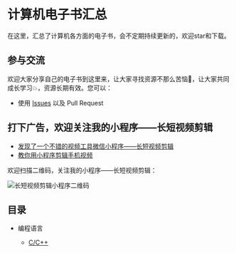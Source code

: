 计算机电子书汇总
============================

在这里，汇总了计算机各方面的电子书，会不定期持续更新的，欢迎star和下载。


## 参与交流

欢迎大家分享自己的电子书到这里来，让大家寻找资源不那么苦恼🐳，让大家共同成长学习💥，资源长期有效。您可以：

* 使用 [Issues](https://github.com/jay602/IT_Ebook/issues) 以及 Pull Request

## 打下广告，欢迎关注我的小程序——长短视频剪辑
* [发现了一个不错的视频工具微信小程序——长短视频剪辑](https://www.jianshu.com/p/aa35acd85038)
* [教你用小程序剪辑手机视频](https://www.jianshu.com/p/9fe4df744022)

欢迎扫描二维码，关注我的小程序——长短视频剪辑：

![长短视频剪辑小程序二维码](https://github.com/jay602/IT_Ebook/blob/master/%E9%95%BF%E7%9F%AD%E8%A7%86%E9%A2%91%E5%89%AA%E8%BE%91%E5%B0%8F%E7%A8%8B%E5%BA%8F.jpg)



## 目录

* 编程语言

    * [C/C++](https://github.com/jay602/IT_Ebook/blob/master/%E7%BC%96%E7%A8%8B%E8%AF%AD%E8%A8%80/C%E8%AF%AD%E8%A8%80%E5%92%8CC%2B%2B.md)
